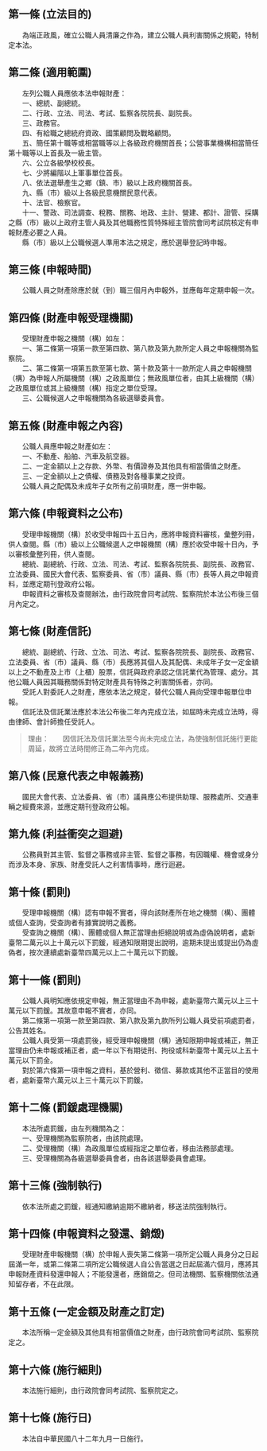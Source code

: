 第一條 (立法目的)
-----------------
　　為端正政風，確立公職人員清廉之作為，建立公職人員利害關係之規範，特制定本法。  


第二條 (適用範圍)
-----------------
　　左列公職人員應依本法申報財產：  
　　一、總統、副總統。  
　　二、行政、立法、司法、考試、監察各院院長、副院長。  
　　三、政務官。  
　　四、有給職之總統府資政、國策顧問及戰略顧問。  
　　五、簡任第十職等或相當職等以上各級政府機關首長；公營事業機構相當簡任第十職等以上首長及一級主管。  
　　六、公立各級學校校長。  
　　七、少將編階以上軍事單位首長。  
　　八、依法選舉產生之鄉（鎮、市）級以上政府機關首長。  
　　九、縣（市）級以上各級民意機關民意代表。  
　　十、法官、檢察官。  
　　十一、警政、司法調查、稅務、關務、地政、主計、營建、都計、證管、採購之縣（市）級以上政府主管人員及其他職務性質特殊經主管院會同考試院核定有申報財產必要之人員。  
　　縣（市）級以上公職候選人準用本法之規定，應於選舉登記時申報。  


第三條 (申報時間)
-----------------
　　公職人員之財產除應於就（到）職三個月內申報外，並應每年定期申報一次。  


第四條 (財產申報受理機關)
-------------------------
　　受理財產申報之機關（構）如左：  
　　一、第二條第一項第一款至第四款、第八款及第九款所定人員之申報機關為監察院。  
　　二、第二條第一項第五款至第七款、第十款及第十一款所定人員之申報機關（構）為申報人所屬機關（構）之政風單位；無政風單位者，由其上級機關（構）之政風單位或其上級機關（構）指定之單位受理。  
　　三、公職候選人之申報機關為各級選舉委員會。  


第五條 (財產申報之內容)
-----------------------
　　公職人員應申報之財產如左：  
　　一、不動產、船舶、汽車及航空器。  
　　二、一定金額以上之存款、外幣、有價證券及其他具有相當價值之財產。  
　　三、一定金額以上之債權、債務及對各種事業之投資。  
　　公職人員之配偶及未成年子女所有之前項財產，應一併申報。  


第六條 (申報資料之公布)
-----------------------
　　受理申報機關（構）於收受申報四十五日內，應將申報資料審核，彙整列冊，供人查閱。縣（市）級以上公職候選人之申報機關（構）應於收受申報十日內，予以審核彙整列冊，供人查閱。  
　　總統、副總統、行政、立法、司法、考試、監察各院院長、副院長、政務官、立法委員、國民大會代表、監察委員、省（市）議員、縣（市）長等人員之申報資料，並應定期刊登政府公報。  
　　申報資料之審核及查閱辦法，由行政院會同考試院、監察院於本法公布後三個月內定之。  


第七條 (財產信託)
-----------------
　　總統、副總統、行政、立法、司法、考試、監察各院院長、副院長、政務官、立法委員、省（市）議員、縣（市）長應將其個人及其配偶、未成年子女一定金額以上之不動產及上市（上櫃）股票，信託與政府承認之信託業代為管理、處分。其他公職人員因其職務關係對特定財產具有特殊之利害關係者，亦同。  
　　受託人對委託人之財產，應依本法之規定，替代公職人員向受理申報單位申報。  
　　信託法及信託業法應於本法公布後二年內完成立法，如屆時未完成立法時，得由律師、會計師擔任受託人。  
> 理由：　　因信託法及信託業法至今尚未完成立法，為使強制信託施行更能周延，故將立法時間修正為二年內完成。



第八條 (民意代表之申報義務)
---------------------------
　　國民大會代表、立法委員、省（市）議員應公布提供助理、服務處所、交通車輛之經費來源，並應定期刊登政府公報。  


第九條 (利益衝突之迴避)
-----------------------
　　公務員對其主管、監督之事務或非主管、監督之事務，有因職權、機會或身分而涉及本身、家族、財產受託人之利害情事時，應行迴避。  


第十條 (罰則)
-------------
　　受理申報機關（構）認有申報不實者，得向該財產所在地之機關（構）、團體或個人查詢，受查詢者有據實說明之義務。  
　　受查詢之機關（構）、團體或個人無正當理由拒絕說明或為虛偽說明者，處新臺幣二萬元以上十萬元以下罰鍰，經通知限期提出說明，逾期未提出或提出仍為虛偽者，按次連續處新臺幣四萬元以上二十萬元以下罰鍰。  


第十一條 (罰則)
---------------
　　公職人員明知應依規定申報，無正當理由不為申報，處新臺幣六萬元以上三十萬元以下罰鍰。其故意申報不實者，亦同。  
　　第二條第一項第一款至第四款、第八款及第九款所列公職人員受前項處罰者，公告其姓名。  
　　公職人員受第一項處罰後，經受理申報機關（構）通知限期申報或補正，無正當理由仍未申報或補正者，處一年以下有期徒刑、拘役或科新臺幣十萬元以上五十萬元以下罰金。  
　　對於第六條第一項申報之資料，基於營利、徵信、募款或其他不正當目的使用者，處新臺幣六萬元以上三十萬元以下罰鍰。  


第十二條 (罰鍰處理機關)
-----------------------
　　本法所處罰鍰，由左列機關為之：  
　　一、受理機關為監察院者，由該院處理。  
　　二、受理機關（構）為政風單位或經指定之單位者，移由法務部處理。  
　　三、受理機關為各級選舉委員會者，由各該選舉委員會處理。  


第十三條 (強制執行)
-------------------
　　依本法所處之罰鍰，經通知繳納逾期不繳納者，移送法院強制執行。  


第十四條 (申報資料之發還、銷燬)
-------------------------------
　　受理財產申報機關（構）於申報人喪失第二條第一項所定公職人員身分之日起屆滿一年，或第二條第二項所定公職候選人自公告當選之日起屆滿六個月，應將其申報財產資料發還申報人；不能發還者，應銷燬之。但司法機關、監察機關依法通知留存者，不在此限。  


第十五條 (一定金額及財產之訂定)
-------------------------------
　　本法所稱一定金額及其他具有相當價值之財產，由行政院會同考試院、監察院定之。  


第十六條 (施行細則)
-------------------
　　本法施行細則，由行政院會同考試院、監察院定之。  


第十七條 (施行日)
-----------------
　　本法自中華民國八十二年九月一日施行。